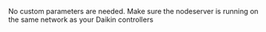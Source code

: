 No custom parameters are needed.  Make sure the nodeserver is running on the same network as your Daikin controllers